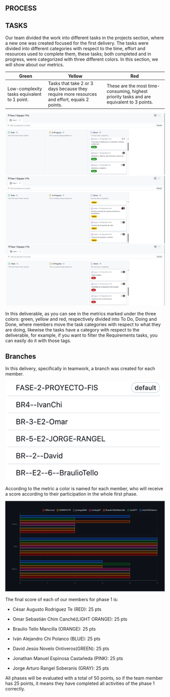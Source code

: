 ## **PROCESS** 
## TASKS

Our team divided the work into different tasks in the projects section, where a new one was created focused for the first delivery. The tasks were divided into different categories with respect to the time, effort and resources used to complete them, these tasks; both completed and in progress, were categorized with three different colors.
In this section, we will show about our metrics.

|Green|Yellow|Red|
|--|--|--|
|Low-complexity tasks equivalent to 1 point.|Tasks that take 2 or 3 days because they require more resources and effort, equals 2 points.|These are the most time-consuming, highest priority tasks and are equivalent to 3 points.|

![project](https://github.com/Killercrod/Equipo-1-FIS-Repositorio/blob/Br-Jorge/FASE1/verde.png)
![project](https://github.com/Killercrod/Equipo-1-FIS-Repositorio/blob/Br-Jorge/FASE1/amarillo.png)
![project](https://github.com/Killercrod/Equipo-1-FIS-Repositorio/blob/Br-Jorge/FASE1/rojo.png)

In this deliverable, as you can see in the metrics marked under the three colors: green, yellow and red, respectively divided into To Do, Doing and Done, where members move the task categories with respect to what they are doing, likewise the tasks have a category with respect to the deliverable, for example, if you want to filter the Requirements tasks, you can easily do it with those tags.

## **Branches**

In this delivery, specifically in teamwork, a branch was created for each member.

![branches](https://github.com/Killercrod/Equipo-1-FIS-Repositorio/blob/6ca017ef9259f6e9e34784638c72af6e71102ce3/Entrega%202/Imagenes/branch.png)

According to the metric a color is named for each member, who will receive a score according to their participation in the whole first phase.

![Metricas](https://github.com/Killercrod/Equipo-1-FIS-Repositorio/blob/main/Assets/Metricas.png)

The final score of each of our members for phase 1 is:

- César Augusto Rodriguez Te (RED): 25 pts

- Omar Sebastián Chim Canché(LIGHT ORANGE): 25 pts 

- Braulio Tello Mancilla (ORANGE): 25 pts 

- Iván Alejandro Chi Polanco (BLUE): 25 pts 

- David Jesús Novelo Ontiveros(GREEN): 25 pts 

- Jonathan Manuel Espinosa Castañeda (PINK): 25 pts 

- Jorge Arturo Rangel Soberanis (GRAY): 25 pts 

All phases will be evaluated with a total of 50 points, so if the team member has 25 points, it means they have completed all activities of the phase 1 correctly.

